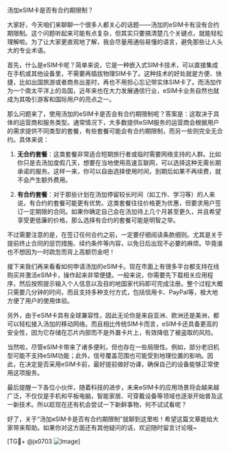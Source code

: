 汤加eSIM卡是否有合约期限制？

大家好，今天咱们来聊聊一个很多人都关心的话题——汤加的eSIM卡有没有合约期限制。这个问题听起来可能有点复杂，但其实只要搞清楚几个关键点，就能轻松理解啦。为了让大家更直观地了解，我会尽量用通俗易懂的语言，避免那些让人头大的专业术语。

首先，什么是eSIM卡呢？简单来说，它是一种嵌入式SIM卡技术，可以直接集成在手机或其他设备里，不需要再插拔物理SIM卡了。这种技术的好处就是方便、快捷，比如出国旅游或者商务出差时，再也不用担心忘记带实体SIM卡了。而汤加作为一个南太平洋上的岛国，近年来也在大力发展通信行业，eSIM卡业务自然也就成为其吸引游客和国际用户的亮点之一。

那么问题来了，使用汤加的eSIM卡是否会有合约期限制呢？答案是：这取决于具体的运营商和服务类型。通常情况下，大多数提供eSIM服务的运营商会根据用户的需求提供不同类型的套餐，有些套餐可能会有合约期限制，而另一些则完全无合约。具体来说：

1. **无合约套餐**：这类套餐非常适合短期旅行者或临时需要网络支持的人群。比如你只是去汤加度假几天，想要在当地使用高速互联网，可以选择这种无需长期承诺的服务。这样一来，你可以自由选择使用时间，到期后如果不再续费，就不会产生额外费用。

2. **有合约套餐**：对于那些计划在汤加停留较长时间（如工作、学习等）的人来说，有合约的套餐可能更有优势。这类套餐往往价格更为优惠，但要求用户签订一定期限的合同。如果你确定自己会在汤加待上几个月甚至更久，并且希望享受更低廉的价格，那么选择有合约的套餐可能是明智之举。

不过需要注意的是，在签订任何合约之前，一定要仔细阅读条款细则。尤其是关于提前终止合同的惩罚措施、续约条件等内容，以免日后出现不必要的麻烦。毕竟谁也不想因为一时疏忽而背上高额罚金吧！

接下来我们再来看看如何申请汤加的eSIM卡。现在市面上有很多平台都支持在线购买并激活eSIM卡，操作起来非常便捷。一般来说，你需要先下载相关应用程序，然后按照提示输入个人信息以及目的地国家代码即可完成注册。整个过程大概只需要几分钟的时间，而且支持多种支付方式，包括信用卡、PayPal等，极大地方便了用户的使用体验。

另外，由于eSIM卡具有全球兼容性，因此无论你是来自亚洲、欧洲还是美洲，都可以轻松接入汤加的移动网络。而且相比传统SIM卡而言，eSIM卡还具备更高的安全性，因为它存储在芯片内部而不是外置卡片上，有效降低了被盗取的风险。

当然啦，尽管eSIM卡带来了诸多便利，但也存在一些局限性。例如，部分老旧机型可能不支持eSIM功能；此外，信号覆盖范围也可能受到地理位置的影响。因此，在决定是否采用eSIM卡前，最好提前做好功课，确保自己的设备能够正常使用这项服务。

最后提醒一下各位小伙伴，随着科技的进步，未来eSIM卡的应用场景将会越来越广泛，不仅仅是手机和平板电脑，智能家居、可穿戴设备等领域也逐渐开始普及这一新技术。所以趁现在还有机会尝试一下新鲜事物，何不试试看呢？

好了，关于“汤加eSIM卡是否有合约期限制”就聊到这里啦！希望这篇文章能给大家带来帮助。如果你对这方面还有其他疑问的话，欢迎随时留言讨论哦~

[TG💪+ @jx0703 ![Image](https://github.com/user-attachments/assets/dbca1d08-cadb-493c-b0ec-ad6f7a83f270)]